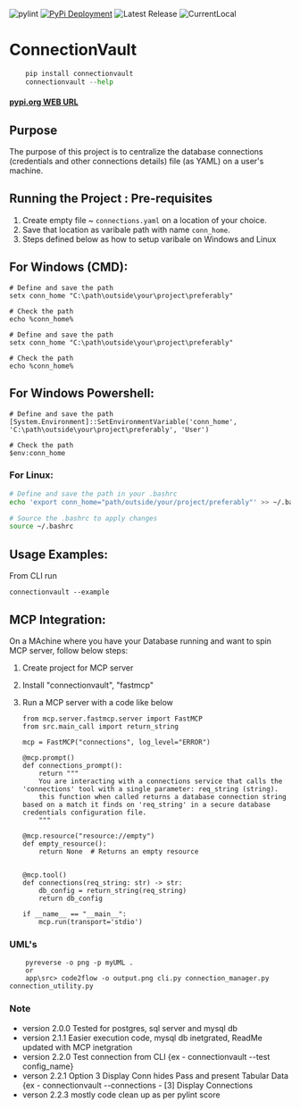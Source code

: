 ![pylint](https://img.shields.io/badge/pylint-8.71-yellow)
[![PyPi Deployment](https://github.com/ankit48365/ConnectionVault/actions/workflows/python-publish.yml/badge.svg)](https://github.com/ankit48365/ConnectionVault/actions/workflows/python-publish.yml)
![Latest Release](https://img.shields.io/badge/release-v2.2.3-brightgreen)
![CurrentLocal](https://img.shields.io/badge/machine-Latitude-brightgreen)

# ConnectionVault

```python
    pip install connectionvault
    connectionvault --help

```    

<h4><a href="https://pypi.org/project/connectionvault/">pypi.org WEB URL</a></h4>

## Purpose

The purpose of this project is to centralize the database connections (credentials and other connections details) file (as YAML) on a user's machine.

## Running the Project : Pre-requisites

1. Create empty file ~ `connections.yaml` on a location of your choice.
2. Save that location as varibale path with name `conn_home`. 
3. Steps defined below as how to setup varibale on Windows and Linux

## For Windows (CMD):

```
# Define and save the path
setx conn_home "C:\path\outside\your\project\preferably"

# Check the path
echo %conn_home%

# Define and save the path
setx conn_home "C:\path\outside\your\project\preferably"

# Check the path
echo %conn_home%
```
## For Windows Powershell:

```
# Define and save the path
[System.Environment]::SetEnvironmentVariable('conn_home', 'C:\path\outside\your\project\preferably', 'User')

# Check the path
$env:conn_home
```

### For Linux:

```bash
# Define and save the path in your .bashrc
echo 'export conn_home="path/outside/your/project/preferably"' >> ~/.bashrc

# Source the .bashrc to apply changes
source ~/.bashrc
```

## Usage Examples:

From CLI run 

```
connectionvault --example
```

## MCP Integration:

On a MAchine where you have your Database running and want to spin MCP server, follow below steps:

1. Create project for MCP server
2. Install "connectionvault", "fastmcp"
3. Run a MCP server with a code like below

    ```
    from mcp.server.fastmcp.server import FastMCP 
    from src.main_call import return_string

    mcp = FastMCP("connections", log_level="ERROR")

    @mcp.prompt()
    def connections_prompt():
        return """
        You are interacting with a connections service that calls the 'connections' tool with a single parameter: req_string (string).
        this function when called returns a database connection string based on a match it finds on 'req_string' in a secure database credentials configuration file.
        """

    @mcp.resource("resource://empty")
    def empty_resource():
        return None  # Returns an empty resource


    @mcp.tool()
    def connections(req_string: str) -> str:
        db_config = return_string(req_string)  
        return db_config

    if __name__ == "__main__":
        mcp.run(transport='stdio')
    ```



### UML's

```
    pyreverse -o png -p myUML .
    or
    app\src> code2flow -o output.png cli.py connection_manager.py connection_utility.py
```

### Note

* version 2.0.0 Tested for postgres, sql server and mysql db
* version 2.1.1 Easier execution code, mysql db inetgrated, ReadMe updated with MCP inetgration
* version 2.2.0 Test connection from CLI {ex - connectionvault --test config_name}
* verson 2.2.1 Option 3 Display Conn hides Pass and present Tabular Data {ex - connectionvault --connections - [3] Display Connections
* verson 2.2.3 mostly code clean up as per pylint score
